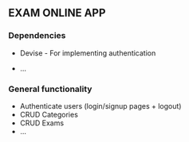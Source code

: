 ## EXAM ONLINE APP

### Dependencies

* Devise - For implementing authentication

* ...

### General functionality
* Authenticate users (login/signup pages + logout)
* CRUD Categories
* CRUD Exams
* ...
